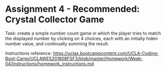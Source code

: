 # Assignment 4 - Recommended: Crystal Collector Game

Task: create a simple number count game in which the player tries to match the displayed number by clicking on 4 choices, each with an initially hiden number value, and continually summing the result.

Instructions reference: https://uclax.bootcampcontent.com/UCLA-Coding-Boot-Camp/UCLAWES201808FSF3/blob/master/Homework/Week-04/Instructions/homework_instructions.md